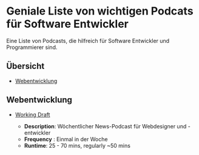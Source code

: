 # Geniale Liste von wichtigen Podcats für Software Entwickler

Eine Liste von Podcasts, die hilfreich für Software Entwickler und Programmierer sind.

## Übersicht

* [Webentwicklung](#webentwicklung)

## Webentwicklung

* [Working Draft](https://workingdraft.de/)

  * **Description**: Wöchentlicher News-Podcast für Webdesigner und -entwickler
  * **Frequency** : Einmal in der Woche
  * **Runtime**: 25 - 70 mins, regularly ~50 mins
